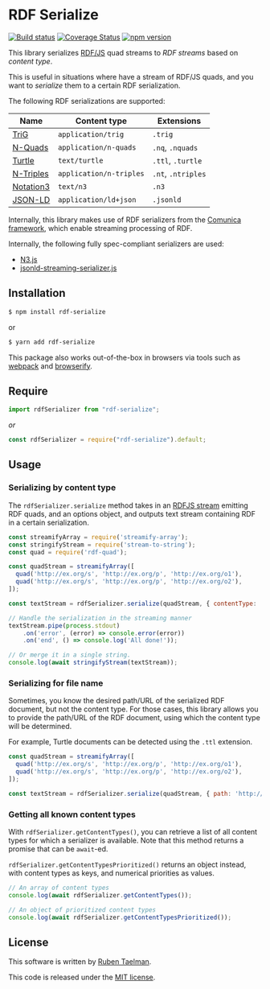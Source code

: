 # RDF Serialize

[![Build status](https://github.com/rubensworks/rdf-serialize.js/workflows/CI/badge.svg)](https://github.com/rubensworks/rdf-serialize.js/actions?query=workflow%3ACI)
[![Coverage Status](https://coveralls.io/repos/github/rubensworks/rdf-serialize.js/badge.svg?branch=master)](https://coveralls.io/github/rubensworks/rdf-serialize.js?branch=master)
[![npm version](https://badge.fury.io/js/rdf-serialize.svg)](https://www.npmjs.com/package/rdf-serialize)

This library serializes [RDF/JS](http://rdf.js.org/) quad streams to _RDF streams_ based on _content type_.

This is useful in situations where have a stream of RDF/JS quads,
and you want to _serialize_ them to a certain RDF serialization.

The following RDF serializations are supported:

| **Name** | **Content type** | **Extensions** |
| -------- | ---------------- | ------------- |
| [TriG](https://www.w3.org/TR/trig/) | `application/trig` | `.trig` |
| [N-Quads](https://www.w3.org/TR/n-quads/) | `application/n-quads` | `.nq`, `.nquads` |
| [Turtle](https://www.w3.org/TR/turtle/) | `text/turtle` | `.ttl`, `.turtle` |
| [N-Triples](https://www.w3.org/TR/n-triples/) | `application/n-triples` | `.nt`, `.ntriples` |
| [Notation3](https://www.w3.org/TeamSubmission/n3/) | `text/n3` | `.n3` |
| [JSON-LD](https://json-ld.org/) | `application/ld+json` | `.jsonld` |

Internally, this library makes use of RDF serializers from the [Comunica framework](https://github.com/comunica/comunica),
which enable streaming processing of RDF.

Internally, the following fully spec-compliant serializers are used:

* [N3.js](https://github.com/rdfjs/n3.js)
* [jsonld-streaming-serializer.js](https://github.com/rubensworks/jsonld-streaming-serializer.js)

## Installation

```bash
$ npm install rdf-serialize
```

or

```bash
$ yarn add rdf-serialize
```

This package also works out-of-the-box in browsers via tools such as [webpack](https://webpack.js.org/) and [browserify](http://browserify.org/).

## Require

```typescript
import rdfSerializer from "rdf-serialize";
```

_or_

```javascript
const rdfSerializer = require("rdf-serialize").default;
```

## Usage

### Serializing by content type

The `rdfSerializer.serialize` method takes in an [RDFJS stream](http://rdf.js.org/stream-spec/#stream-interface) emitting RDF quads,
and an options object, and outputs  text stream containing RDF in a certain serialization.

```javascript
const streamifyArray = require('streamify-array');
const stringifyStream = require('stream-to-string');
const quad = require('rdf-quad');

const quadStream = streamifyArray([
  quad('http://ex.org/s', 'http://ex.org/p', 'http://ex.org/o1'),
  quad('http://ex.org/s', 'http://ex.org/p', 'http://ex.org/o2'),
]);

const textStream = rdfSerializer.serialize(quadStream, { contentType: 'text/turtle' });

// Handle the serialization in the streaming manner
textStream.pipe(process.stdout)
    .on('error', (error) => console.error(error))
    .on('end', () => console.log('All done!'));

// Or merge it in a single string.
console.log(await stringifyStream(textStream));
```

### Serializing for file name

Sometimes, you know the desired path/URL of the serialized RDF document, but not the content type.
For those cases, this library allows you to provide the path/URL of the RDF document,
using which the content type will be determined.

For example, Turtle documents can be detected using the `.ttl` extension.

```javascript
const quadStream = streamifyArray([
  quad('http://ex.org/s', 'http://ex.org/p', 'http://ex.org/o1'),
  quad('http://ex.org/s', 'http://ex.org/p', 'http://ex.org/o2'),
]);

const textStream = rdfSerializer.serialize(quadStream, { path: 'http://example.org/myfile.ttl' });
```

### Getting all known content types

With `rdfSerializer.getContentTypes()`, you can retrieve a list of all content types for which a serializer is available.
Note that this method returns a promise that can be `await`-ed.

`rdfSerializer.getContentTypesPrioritized()` returns an object instead,
with content types as keys, and numerical priorities as values.

```javascript
// An array of content types
console.log(await rdfSerializer.getContentTypes());

// An object of prioritized content types
console.log(await rdfSerializer.getContentTypesPrioritized());
```

## License
This software is written by [Ruben Taelman](http://rubensworks.net/).

This code is released under the [MIT license](http://opensource.org/licenses/MIT).
